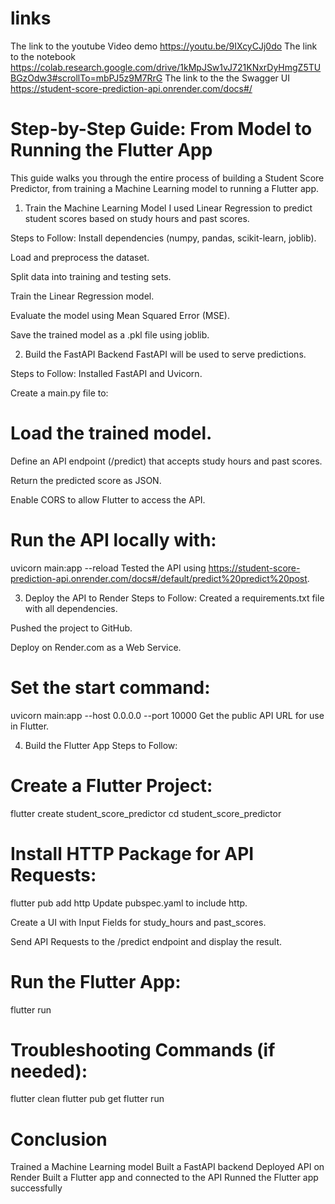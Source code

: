  # links
 The link to the youtube Video demo https://youtu.be/9IXcyCJj0do
 The link to the notebook https://colab.research.google.com/drive/1kMpJSw1vJ721KNxrDyHmgZ5TUBGzOdw3#scrollTo=mbPJ5z9M7RrG
 The link to the the Swagger UI https://student-score-prediction-api.onrender.com/docs#/

# Step-by-Step Guide: From Model to Running the Flutter App
This guide walks you through the entire process of building a Student Score Predictor, from training a Machine Learning model to running a Flutter app.

1. Train the Machine Learning Model
I used Linear Regression to predict student scores based on study hours and past scores.

Steps to Follow:
Install dependencies (numpy, pandas, scikit-learn, joblib).

Load and preprocess the dataset.

Split data into training and testing sets.

Train the Linear Regression model.

Evaluate the model using Mean Squared Error (MSE).

Save the trained model as a .pkl file using joblib.

2. Build the FastAPI Backend
FastAPI will be used to serve predictions.

Steps to Follow:
Installed FastAPI and Uvicorn.

Create a main.py file to:

# Load the trained model.

Define an API endpoint (/predict) that accepts study hours and past scores.

Return the predicted score as JSON.

Enable CORS to allow Flutter to access the API.

# Run the API locally with:
uvicorn main:app --reload
Tested the API using https://student-score-prediction-api.onrender.com/docs#/default/predict%20predict%20post.

3. Deploy the API to Render
Steps to Follow:
Created a requirements.txt file with all dependencies.

Pushed the project to GitHub.

Deploy on Render.com as a Web Service.

# Set the start command:
uvicorn main:app --host 0.0.0.0 --port 10000
Get the public API URL for use in Flutter.

4. Build the Flutter App
Steps to Follow:
# Create a Flutter Project:
flutter create student_score_predictor
cd student_score_predictor

# Install HTTP Package for API Requests:
flutter pub add http
Update pubspec.yaml to include http.

Create a UI with Input Fields for study_hours and past_scores.

Send API Requests to the /predict endpoint and display the result.

# Run the Flutter App:
flutter run

# Troubleshooting Commands (if needed):
flutter clean
flutter pub get
flutter run

# Conclusion
 Trained a Machine Learning model
 Built a FastAPI backend
 Deployed API on Render
 Built a Flutter app and connected to the API
 Runned the Flutter app successfully

